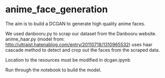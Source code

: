 # anime_face_generation

The aim is to build a DCGAN to generate high quality anime faces. 

We used danbooru.py to scrap our dataset from the Danbooru website. 
anime_haar.py (model from: http://ultraist.hatenablog.com/entry/20110718/1310965532) uses haar cascade method to detect and crop out the faces from the scraped data.

Location to the resources must be modified in dcgan.ipynb 

Run through the notebook to build the model. 
